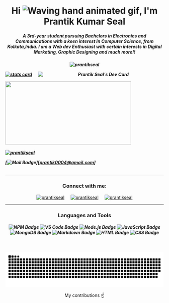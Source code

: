 <h1 align="center">Hi <img src="https://raw.githubusercontent.com/nixin72/nixin72/master/wave.gif" 
         alt="Waving hand animated gif"
         height="45"
         width="45" />, I'm Prantik Kumar Seal</h1>
<h5 align="center">A 3rd-year student pursuing Bachelors in Electronics and Communications with a keen interest in Computer Science, from Kolkata,India. I am a Web dev Enthusiast with certain interests in Digital Marketing, Graphic Designing and much more!!<h5>

<p align="center"> <img src="https://komarev.com/ghpvc/?username=prantikseal&label=Profile%20views&color=blue&style=flat" alt="prantikseal" /> </p>
<p>
<a align= "center" href="https://github.com/prantikseal">
<img alt= "stats card" height="200px" width="400" src="https://github-readme-streak-stats.herokuapp.com/?user=prantikseal&theme=radical">

<img align="right" src="https://api.daily.dev/devcards/1228b8737b99441c8b06f78e36cfc87f.png?r=mtd" width="400" alt="Prantik Seal's Dev Card"/>
         </a>
</p>
<img height="200px" width="400" src="https://github-readme-stats.vercel.app/api?username=prantikseal&count_private=true&theme=radical&show_icons=true" />

<p align="left"> <a href="https://twitter.com/prantikseal" target="blank"><img src="https://img.shields.io/twitter/follow/prantikseal?logo=twitter&style=for-the-badge" alt="prantikseal" /></a> </p>

[![Mail Badge](https://img.shields.io/badge/-EMail/Contact-0D1117?logo=gmail&style=for-the-badge)][prantik0004@gmail.com]
<br><br>
<hr>

<h3 align="center">Connect with me:</h3>
<p align="center">
<a href="https://twitter.com/prantikseal" target="blank"><img align="center" src="https://img.icons8.com/cute-clipart/64/000000/twitter.png" alt="prantikseal" height="50" width="50" /></a> &nbsp;&nbsp;&nbsp;
<a href="https://www.linkedin.com/in/prantikkumarseal/" target="blank"><img align="center" src="https://img.icons8.com/cute-clipart/64/000000/linkedin.png" alt="prantikseal" height="50" width="50" /></a>&nbsp;&nbsp;&nbsp;&nbsp;
<a href="https://instagram.com/prantikseal" target="blank"><img align="center" src="https://img.icons8.com/cute-clipart/64/000000/instagram-new.png" alt="prantikseal" height="50" width="50" /></a>
</p>

<hr>

<h3 align = "center">Languages and Tools</h3>
<h5 align="center">

![NPM Badge](https://img.shields.io/badge/-NPM-0D1117?logo=npm)
![VS Code Badge](https://img.shields.io/badge/-Visual_Studio_Code-0D1117?logo=visual-studio-code&logoColor=007ACC)
![Node.js Badge](https://img.shields.io/badge/-Node.js-0D1117?logo=node.js)
![JavaScript Badge](https://img.shields.io/badge/-JavaScript-0D1117?logo=javascript)
![MongoDB Badge](https://img.shields.io/badge/-MongoDB-0D1117?logo=mongodb)
![Markdown Badge](https://img.shields.io/badge/-Markdown-0D1117?logo=markdown)
![HTML Badge](https://img.shields.io/badge/-HTML-0D1117?logo=html5)
![CSS Badge](https://img.shields.io/badge/-CSS-0D1117?logo=css3&logoColor=1572B6)

</h5>


<br />

<p align="center">
  <img src="https://github.com/prantikseal/prantikseal/raw/output/github-contribution-grid-snake.svg" alt="snake_eating_my_contributions 😂"></center>
</p>
<p align="center">
         My contributions ☝️
</p>
